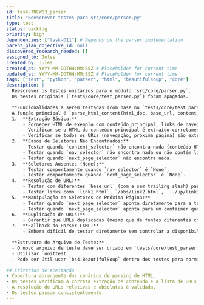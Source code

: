 ```yaml
---
id: task-TNEW03_parser
title: "Reescrever testes para src/core/parser.py"
type: test
status: backlog
priority: high
dependencies: ["task-D11"] # Depends on the parser implementation
parent_plan_objective_id: null
discovered_research_needed: []
assigned_to: Jules
created_by: Jules
created_at: YYYY-MM-DDTHH:MM:SSZ # Placeholder for current time
updated_at: YYYY-MM-DDTHH:MM:SSZ # Placeholder for current time
tags: ["test", "python", "parser", "html", "beautifulsoup", "core"]
description: |
  Reescrever os testes unitários para o módulo `src/core/parser.py`.
  Os testes originais (`tests/core/test_parser.py`) foram apagados.

  **Funcionalidades a serem testadas (com base no `tests/core/test_parser.py` original e `task-D11`):**
  A função principal é `parse_html_content(html_doc, base_url, content_selector, nav_selector, next_page_selector)`.
  1.  **Extração Básica:**
      - Fornecer HTML de exemplo com conteúdo principal, links de navegação e link de próxima página.
      - Verificar se o HTML do conteúdo principal é extraído corretamente.
      - Verificar se todos os URLs (navegação, próxima página) são extraídos, normalizados para absolutos e retornados de forma única e ordenada.
  2.  **Casos de Seletores Não Encontrados:**
      - Testar quando `content_selector` não encontra nada (conteúdo HTML deve ser `None`).
      - Testar quando `nav_selector` não encontra nada ou não contém links `<a>`.
      - Testar quando `next_page_selector` não encontra nada.
  3.  **Seletores Ausentes (None):**
      - Testar comportamento quando `nav_selector` é `None`.
      - Testar comportamento quando `next_page_selector` é `None`.
  4.  **Resolução de URL:**
      - Testar com diferentes `base_url` (com e sem trailing slash) para garantir que links relativos, absolutos de caminho e absolutos completos sejam resolvidos corretamente.
      - Testar links como `link1.html`, `/abs/link2.html`, `../up/link3.html`, `http://other.com/link4.html`.
  5.  **Manipulação de Seletores de Próxima Página:**
      - Testar quando `next_page_selector` aponta diretamente para a tag `<a>`.
      - Testar quando `next_page_selector` aponta para um container que contém a tag `<a>`.
  6.  **Duplicação de URLs:**
      - Garantir que URLs duplicadas (mesmo que de fontes diferentes como navegação e próxima página, ou múltiplas ocorrências na navegação) sejam retornadas apenas uma vez.
  7.  **Fallback do Parser LXML:**
      - Embora difícil de testar diretamente sem controlar a disponibilidade do `lxml`, a lógica de fallback para `html.parser` deve ser considerada (o código original tem um try-except para isso).

  **Estrutura do Arquivo de Teste:**
  - O novo arquivo de teste deve ser criado em `tests/core/test_parser.py`.
  - Utilizar `unittest`.
  - Pode ser útil usar `bs4.BeautifulSoup` dentro dos testes para normalizar o HTML esperado para comparação, como feito no teste original.

## Critérios de Aceitação
- Cobertura abrangente dos cenários de parsing de HTML.
- Os testes verificam a correta extração de conteúdo e a lista de URLs.
- A resolução de URLs relativas e absolutas é validada.
- Os testes passam consistentemente.
---
```


